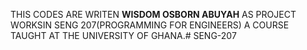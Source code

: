 THIS CODES ARE WRITEN **WISDOM OSBORN ABUYAH** AS PROJECT WORKSIN SENG 207(PROGRAMMING FOR ENGINEERS) A COURSE TAUGHT AT THE UNIVERSITY OF GHANA.# SENG-207
